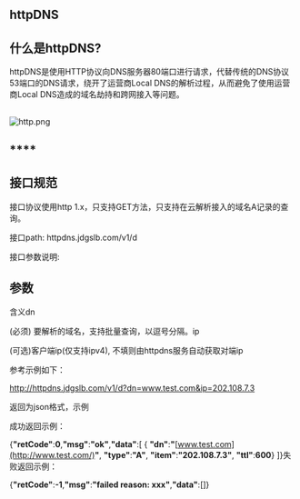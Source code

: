 ## **httpDNS**

## **什么是httpDNS?**

httpDNS是使用HTTP协议向DNS服务器80端口进行请求，代替传统的DNS协议53端口的DNS请求，绕开了运营商Local DNS的解析过程，从而避免了使用运营商Local DNS造成的域名劫持和跨网接入等问题。

##

![http.png](https://img1.jcloudcs.com/cms/8b4147fd-e272-42f5-a5a0-fb83a1d72f2620180301162629.png)

## ****

## **接口规范**

接口协议使用http 1.x，只支持GET方法，只支持在云解析接入的域名A记录的查询。

接口path: httpdns.jdgslb.com/v1/d

接口参数说明:

## 参数

含义dn

(必须) 要解析的域名，支持批量查询，以逗号分隔。ip

(可选)客户端ip(仅支持ipv4), 不填则由httpdns服务自动获取对端ip

参考示例如下：

http://httpdns.jdgslb.com/v1/d?dn=www.test.com&ip=202.108.7.3

返回为json格式，示例

成功返回示例：

{**"retCode"**:**0**,**"msg"**:**"ok"**,**"data"**:[
{
**"dn"**:**"**[www.test.com](http://www.test.com/)**"**,
**"type"**:**"A"**,
**"item"**:**"202.108.7.3"**,
**"ttl"**:**600**}
]}失败返回示例：

{**"retCode"**:**-1**,**"msg"**:**"failed reason: xxx"**,**"data"**:[]}